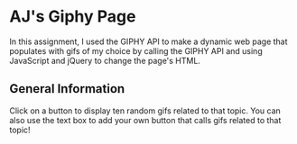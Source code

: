 # AJ's Giphy Page
In this assignment, I used the GIPHY API to make a dynamic web page that populates with gifs of my choice by calling the GIPHY API and using JavaScript and jQuery to change the page's HTML.

## General Information
Click on a button to display ten random gifs related to that topic. You can also use the text box to add your own button that calls gifs related to that topic!